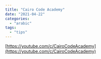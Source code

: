 ```yaml
---
title: "Cairo Code Academy"
date: "2021-04-22"
categories:
  - "arabic"
tags:
  - "tips"
---
```


[https://youtube.com/c/CairoCodeAcademy](https://youtube.com/c/CairoCodeAcademy)
